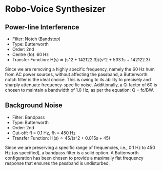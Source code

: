 # Robo-Voice Synthesizer 
## Power-line Interference
 - Filter: Notch (Bandstop)
 - Type: Butterworth
 - Order: 2nd 
 - Centre (fo): 60 Hz
 - Transfer Function: H(s) ≐ (s^2 + 142122.3)/(s^2 + 533.1s + 142122.3)

Since we are removing a highly specific frequency, namely the 60 Hz hum from AC power sources, without affecting the passband, a Butterworth notch filter is the ideal choice. This is owing to its ability to precisely and sharply attenuate frequency-specific noise. Additionally, a Q-factor of 60 is chosen to maintain a bandwidth of 1.0 Hz, as per the equation: Q = fo/BW.

## Background Noise
 - Filter: Bandpass 
 - Type: Butterworth 
 - Order: 2nd
 - Cut-off: fl = 0.1 Hz, fh = 450 Hz
 - Transfer Function: H(s) ≐ 45/(s^2 + 0.015s + 45)

Since we are preserving a specific range of frequencies, i.e., 0.1 Hz to 450 Hz (as specified), a bandpass filter is a solid option. A Butterworth configuration has been chosen to provide a maximally flat frequency response that ensures the passband is undisturbed.

